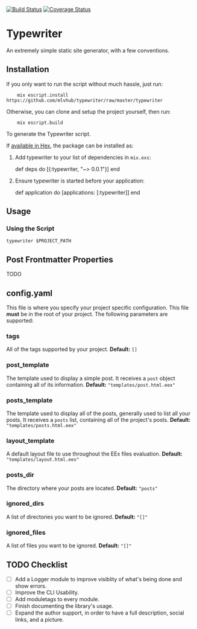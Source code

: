[![Build Status](https://travis-ci.org/mlvhub/typewriter.svg?branch=master)](https://travis-ci.org/mlvhub/typewriter) [![Coverage Status](https://coveralls.io/repos/github/mlvhub/typewriter/badge.svg?branch=master)](https://coveralls.io/github/mlvhub/typewriter?branch=master)

# Typewriter

An extremely simple static site generator, with a few conventions.

## Installation

If you only want to run the script without much hassle, just run:

        mix escript.install https://github.com/mlvhub/typewriter/raw/master/typewriter

Otherwise, you can clone and setup the project yourself, then run:

        mix escript.build

To generate the Typewriter script.

If [available in Hex](https://hex.pm/docs/publish), the package can be installed as:

  1. Add typewriter to your list of dependencies in `mix.exs`:

        def deps do
          [{:typewriter, "~> 0.0.1"}]
        end

  2. Ensure typewriter is started before your application:

        def application do
          [applications: [:typewriter]]
        end

## Usage

### Using the Script

`typewriter $PROJECT_PATH`

## Post Frontmatter Properties
TODO

## config.yaml

This file is where you specify your project specific configuration. This file **must** be in the root of your project. The following parameters are supported:

### tags
All of the tags supported by your project.
**Default:** `[]`
### post_template
The template used to display a simple post. It receives a `post` object containing all of its information.
**Default:** `"templates/post.html.eex"`
### posts_template
The template used to display all of the posts, generally used to list all your posts. It receives a `posts` list, containing all of the project's posts.
**Default:** `"templates/posts.html.eex"`
### layout_template
A default layout file to use throughout the EEx files evaluation.
**Default:** `"templates/layout.html.eex"`
### posts_dir
The directory where your posts are located.
**Default:** `"posts"`
### ignored_dirs
A list of directories you want to be ignored.
**Default:** `"[]"`
### ignored_files
A list of files you want to be ignored.
**Default:** `"[]"`

## TODO Checklist
- [ ] Add a Logger module to improve visiblity of what's being done and show errors.
- [ ] Improve the CLI Usability.
- [ ] Add moduletags to every module.
- [ ] Finish documenting the library's usage.
- [ ] Expand the author support, in order to have a full description, social links, and a picture.
